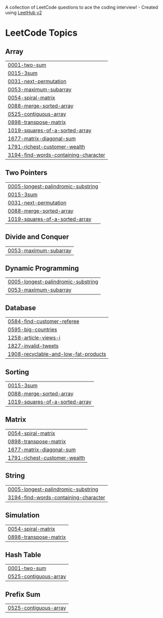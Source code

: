 A collection of LeetCode questions to ace the coding interview! - Created using [LeetHub v2](https://github.com/arunbhardwaj/LeetHub-2.0)
<!---LeetCode Topics Start-->
# LeetCode Topics
## Array
|  |
| ------- |
| [0001-two-sum](https://github.com/muneera15/Leetcode/tree/master/0001-two-sum) |
| [0015-3sum](https://github.com/muneera15/Leetcode/tree/master/0015-3sum) |
| [0031-next-permutation](https://github.com/muneera15/Leetcode/tree/master/0031-next-permutation) |
| [0053-maximum-subarray](https://github.com/muneera15/Leetcode/tree/master/0053-maximum-subarray) |
| [0054-spiral-matrix](https://github.com/muneera15/Leetcode/tree/master/0054-spiral-matrix) |
| [0088-merge-sorted-array](https://github.com/muneera15/Leetcode/tree/master/0088-merge-sorted-array) |
| [0525-contiguous-array](https://github.com/muneera15/Leetcode/tree/master/0525-contiguous-array) |
| [0898-transpose-matrix](https://github.com/muneera15/Leetcode/tree/master/0898-transpose-matrix) |
| [1019-squares-of-a-sorted-array](https://github.com/muneera15/Leetcode/tree/master/1019-squares-of-a-sorted-array) |
| [1677-matrix-diagonal-sum](https://github.com/muneera15/Leetcode/tree/master/1677-matrix-diagonal-sum) |
| [1791-richest-customer-wealth](https://github.com/muneera15/Leetcode/tree/master/1791-richest-customer-wealth) |
| [3194-find-words-containing-character](https://github.com/muneera15/Leetcode/tree/master/3194-find-words-containing-character) |
## Two Pointers
|  |
| ------- |
| [0005-longest-palindromic-substring](https://github.com/muneera15/Leetcode/tree/master/0005-longest-palindromic-substring) |
| [0015-3sum](https://github.com/muneera15/Leetcode/tree/master/0015-3sum) |
| [0031-next-permutation](https://github.com/muneera15/Leetcode/tree/master/0031-next-permutation) |
| [0088-merge-sorted-array](https://github.com/muneera15/Leetcode/tree/master/0088-merge-sorted-array) |
| [1019-squares-of-a-sorted-array](https://github.com/muneera15/Leetcode/tree/master/1019-squares-of-a-sorted-array) |
## Divide and Conquer
|  |
| ------- |
| [0053-maximum-subarray](https://github.com/muneera15/Leetcode/tree/master/0053-maximum-subarray) |
## Dynamic Programming
|  |
| ------- |
| [0005-longest-palindromic-substring](https://github.com/muneera15/Leetcode/tree/master/0005-longest-palindromic-substring) |
| [0053-maximum-subarray](https://github.com/muneera15/Leetcode/tree/master/0053-maximum-subarray) |
## Database
|  |
| ------- |
| [0584-find-customer-referee](https://github.com/muneera15/Leetcode/tree/master/0584-find-customer-referee) |
| [0595-big-countries](https://github.com/muneera15/Leetcode/tree/master/0595-big-countries) |
| [1258-article-views-i](https://github.com/muneera15/Leetcode/tree/master/1258-article-views-i) |
| [1827-invalid-tweets](https://github.com/muneera15/Leetcode/tree/master/1827-invalid-tweets) |
| [1908-recyclable-and-low-fat-products](https://github.com/muneera15/Leetcode/tree/master/1908-recyclable-and-low-fat-products) |
## Sorting
|  |
| ------- |
| [0015-3sum](https://github.com/muneera15/Leetcode/tree/master/0015-3sum) |
| [0088-merge-sorted-array](https://github.com/muneera15/Leetcode/tree/master/0088-merge-sorted-array) |
| [1019-squares-of-a-sorted-array](https://github.com/muneera15/Leetcode/tree/master/1019-squares-of-a-sorted-array) |
## Matrix
|  |
| ------- |
| [0054-spiral-matrix](https://github.com/muneera15/Leetcode/tree/master/0054-spiral-matrix) |
| [0898-transpose-matrix](https://github.com/muneera15/Leetcode/tree/master/0898-transpose-matrix) |
| [1677-matrix-diagonal-sum](https://github.com/muneera15/Leetcode/tree/master/1677-matrix-diagonal-sum) |
| [1791-richest-customer-wealth](https://github.com/muneera15/Leetcode/tree/master/1791-richest-customer-wealth) |
## String
|  |
| ------- |
| [0005-longest-palindromic-substring](https://github.com/muneera15/Leetcode/tree/master/0005-longest-palindromic-substring) |
| [3194-find-words-containing-character](https://github.com/muneera15/Leetcode/tree/master/3194-find-words-containing-character) |
## Simulation
|  |
| ------- |
| [0054-spiral-matrix](https://github.com/muneera15/Leetcode/tree/master/0054-spiral-matrix) |
| [0898-transpose-matrix](https://github.com/muneera15/Leetcode/tree/master/0898-transpose-matrix) |
## Hash Table
|  |
| ------- |
| [0001-two-sum](https://github.com/muneera15/Leetcode/tree/master/0001-two-sum) |
| [0525-contiguous-array](https://github.com/muneera15/Leetcode/tree/master/0525-contiguous-array) |
## Prefix Sum
|  |
| ------- |
| [0525-contiguous-array](https://github.com/muneera15/Leetcode/tree/master/0525-contiguous-array) |
<!---LeetCode Topics End-->